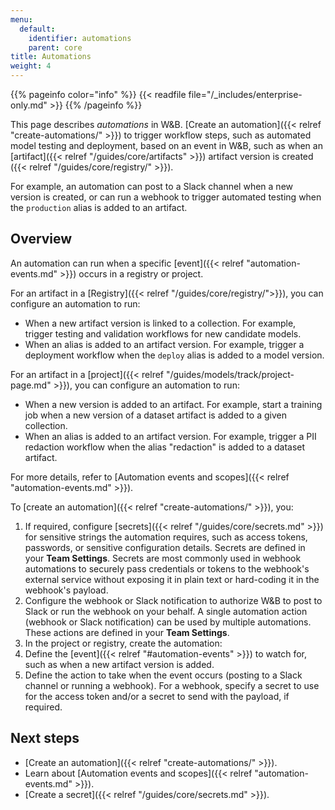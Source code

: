 ```yaml
---
menu:
  default:
    identifier: automations
    parent: core
title: Automations
weight: 4
---
```

{{% pageinfo color="info" %}}
{{< readfile file="/_includes/enterprise-only.md" >}}
{{% /pageinfo %}}

This page describes _automations_ in W&B. [Create an automation]({{< relref "create-automations/" >}}) to trigger workflow steps, such as automated model testing and deployment, based on an event in W&B, such as when an [artifact]({{< relref "/guides/core/artifacts" >}}) artifact version is created ({{< relref "/guides/core/registry/" >}}).

For example, an automation can post to a Slack channel when a new version is created, or can run a webhook to trigger automated testing when the `production` alias is added to an artifact.

## Overview
An automation can run when a specific [event]({{< relref "automation-events.md" >}}) occurs in a registry or project.

For an artifact in a [Registry]({{< relref "/guides/core/registry/">}}), you can configure an automation to run:
- When a new artifact version is linked to a collection. For example, trigger testing and validation workflows for new candidate models.
- When an alias is added to an artifact version. For example, trigger a deployment workflow when the `deploy` alias is added to a model version.

For an artifact in a [project]({{< relref "/guides/models/track/project-page.md" >}}), you can configure an automation to run:
- When a new version is added to an artifact. For example, start a training job when a new version of a dataset artifact is added to a given collection.
- When an alias is added to an artifact version. For example, trigger a PII redaction workflow when the alias "redaction" is added to a dataset artifact.

For more details, refer to [Automation events and scopes]({{< relref "automation-events.md" >}}).

To [create an automation]({{< relref "create-automations/" >}}), you:

1. If required, configure [secrets]({{< relref "/guides/core/secrets.md" >}}) for sensitive strings the automation requires, such as access tokens, passwords, or sensitive configuration details. Secrets are defined in your **Team Settings**. Secrets are most commonly used in webhook automations to securely pass credentials or tokens to the webhook's external service without exposing it in plain text or hard-coding it in the webhook's payload.
1. Configure the webhook or Slack notification to authorize W&B to post to Slack or run the webhook on your behalf. A single automation action (webhook or Slack notification) can be used by multiple automations. These actions are defined in your **Team Settings**.
1. In the project or registry, create the automation:
  1. Define the [event]({{< relref "#automation-events" >}}) to watch for, such as when a new artifact version is added. 
  1. Define the action to take when the event occurs (posting to a Slack channel or running a webhook). For a webhook, specify a secret to use for the access token and/or a secret to send with the payload, if required.

## Next steps
- [Create an automation]({{< relref "create-automations/" >}}).
- Learn about [Automation events and scopes]({{< relref "automation-events.md" >}}).
- [Create a secret]({{< relref "/guides/core/secrets.md" >}}).
